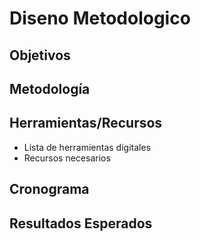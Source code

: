 # Diseno Metodologico

## Objetivos
<!-- Describir objetivos específicos de esta fase -->

## Metodología
<!-- Detallar enfoque metodológico -->

## Herramientas/Recursos
- Lista de herramientas digitales
- Recursos necesarios

## Cronograma
<!-- Planificación temporal -->

## Resultados Esperados
<!-- Resultados concretos a obtener -->
